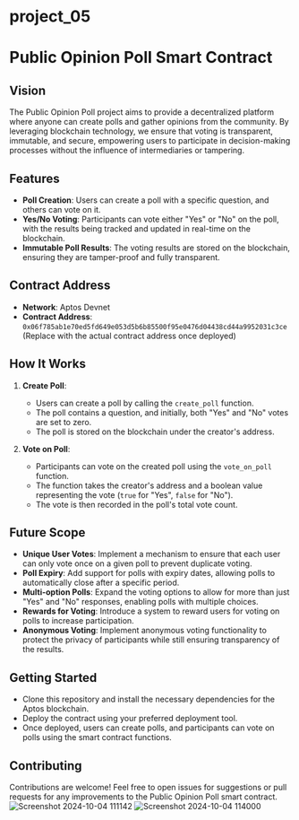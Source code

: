 # project_05
# Public Opinion Poll Smart Contract

## Vision

The Public Opinion Poll project aims to provide a decentralized platform where anyone can create polls and gather opinions from the community. By leveraging blockchain technology, we ensure that voting is transparent, immutable, and secure, empowering users to participate in decision-making processes without the influence of intermediaries or tampering.

## Features

- **Poll Creation**: Users can create a poll with a specific question, and others can vote on it.
- **Yes/No Voting**: Participants can vote either "Yes" or "No" on the poll, with the results being tracked and updated in real-time on the blockchain.
- **Immutable Poll Results**: The voting results are stored on the blockchain, ensuring they are tamper-proof and fully transparent.

## Contract Address

- **Network**: Aptos Devnet
- **Contract Address**: `0x06f785ab1e70ed5fd649e053d5b6b85500f95e0476d04438cd44a9952031c3ce` (Replace with the actual contract address once deployed)

## How It Works

1. **Create Poll**:

   - Users can create a poll by calling the `create_poll` function.
   - The poll contains a question, and initially, both "Yes" and "No" votes are set to zero.
   - The poll is stored on the blockchain under the creator's address.

2. **Vote on Poll**:
   - Participants can vote on the created poll using the `vote_on_poll` function.
   - The function takes the creator's address and a boolean value representing the vote (`true` for "Yes", `false` for "No").
   - The vote is then recorded in the poll's total vote count.

## Future Scope

- **Unique User Votes**: Implement a mechanism to ensure that each user can only vote once on a given poll to prevent duplicate voting.
- **Poll Expiry**: Add support for polls with expiry dates, allowing polls to automatically close after a specific period.
- **Multi-option Polls**: Expand the voting options to allow for more than just "Yes" and "No" responses, enabling polls with multiple choices.
- **Rewards for Voting**: Introduce a system to reward users for voting on polls to increase participation.
- **Anonymous Voting**: Implement anonymous voting functionality to protect the privacy of participants while still ensuring transparency of the results.

## Getting Started

- Clone this repository and install the necessary dependencies for the Aptos blockchain.
- Deploy the contract using your preferred deployment tool.
- Once deployed, users can create polls, and participants can vote on polls using the smart contract functions.

## Contributing

Contributions are welcome! Feel free to open issues for suggestions or pull requests for any improvements to the Public Opinion Poll smart contract.
![Screenshot 2024-10-04 111142](https://github.com/user-attachments/assets/228bfae3-6271-4031-bacd-bd07856af389)
![Screenshot 2024-10-04 114000](https://github.com/user-attachments/assets/a810ee00-ab38-4462-80e8-e0265e3215b2)


